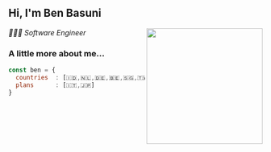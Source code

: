 <h2> Hi, I'm Ben Basuni </h2>
<img align='right' src="https://media.giphy.com/media/ieyl9zmCjO4b4t6qoY/giphy.gif" width="230">
<p><em>🧑🏻‍💻 Software Engineer</a></br>
</em></p>


### A little more about me...  

```javascript
const ben = {
  countries  : [🇮🇩,🇳🇱,🇩🇪,🇧🇪,🇸🇬,🇹🇼,🇹🇭.🇨🇷,🇨🇳]
  plans      : [🇮🇹,🇯🇵]
}
```

<!-- <img src="https://media.giphy.com/media/mGcNjsfWAjY5AEZNw6/giphy.gif" width="50"> -->
